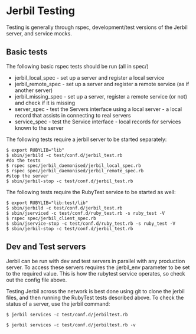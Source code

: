 # Jerbil Testing

Testing is generally through rspec, development/test versions of the Jerbil server, and service mocks.

## Basic tests

The following basic rspec tests should be run (all in spec/)

* jerbil_local_spec - set up a server and register a local service
* jerbil_remote_spec - set up a server and register a remote service (as if another server)
* jerbil_missing_spec - set up a server, register a remote service (or not) and check if it is missing
* server_spec - test the Servers interface using a local server - a local record that assists in connecting 
  to real servers
* service_spec - test the Service interface - local records for services known to the server

The following tests require a jerbil server to be started separately:

    $ export RUBYLIB="lib"
    $ sbin/jerbild -c test/conf.d/jerbil_test.rb
    #do the tests
    $ rspec spec/jerbil_daemonised/jerbil_local_spec.rb
    $ rspec spec/jerbil_daemonised/jerbil_remote_spec.rb
    #stop the server
    $ sbin/jerbil-stop -c test/conf.d/jerbil_test.rb
    
The following tests require the RubyTest service to be started as well:

    $ export RUBYLIB="lib:test/lib"
    $ sbin/jerbild -c test/conf.d/jerbil_test.rb
    $ sbin/jserviced -c test/conf.d/ruby_test.rb -s ruby_test -V
    $ rspec spec/jerbil_client_spec.rb
    $ sbin/jservice-stop -c test/conf.d/ruby_test.rb -s ruby_test -V
    $ sbin/jerbil-stop -c test/conf.d/jerbil_test.rb
    
## Dev and Test servers

Jerbil can be run with dev and test servers in parallel with any production server. To access these servers requires
the :jerbil_env parameter to be set to the required value. This is how the rubytest service operates, so check out
the config file above.

Testing Jerbil across the network is best done using git to clone the jerbil files, and then running the RubyTest tests
described above. To check the status of a server, use the jerbil command:

    $ jerbil services -c test/conf.d/jerbiltest.rb
    
    $ jerbil services -c test/conf.d/jerbiltest.rb -v
  
